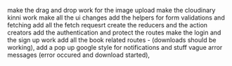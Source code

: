 make the drag and drop work for the image upload
make the cloudinary kinni work
make all the ui changes
add the helpers for form validations and fetching add all the fetch requesrt
create the reducers and the action creators
add the authentication and protect the routes
make the login and the sign up work 
add all the book related routes - (downloads should be working),
add a pop up google style for notifications and stuff vague arror messages (error occured and download started),
































